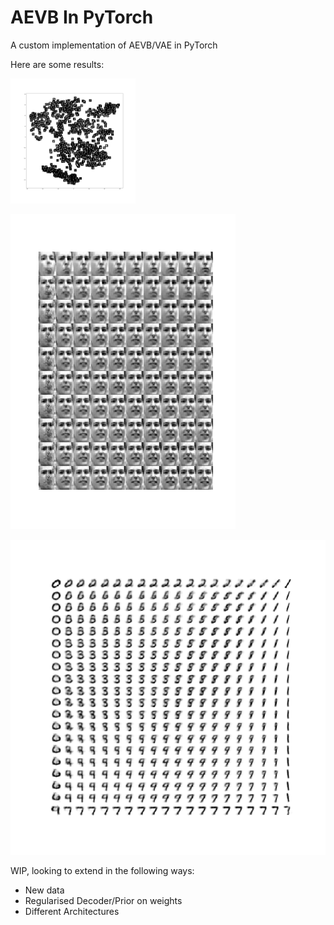 # AEVB In PyTorch

A custom implementation of AEVB/VAE in PyTorch

Here are some results:

<img src="Images/tSNE_20D.png" alt="tSNE Decomp of 20D latent space" style="width: 200px;"/>

![Frey Face](Images/Frey.png?raw=true "Interpolation Plot: Frey")

![MNIST](Images/MNIST.png?raw=true "Interpolation Plot: MNIST")


WIP, looking to extend in the following ways:
* New data
* Regularised Decoder/Prior on weights
* Different Architectures

